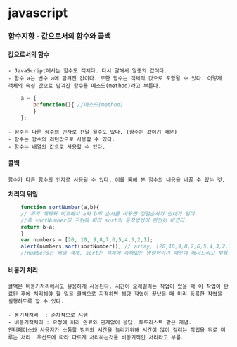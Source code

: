 # javascript

### 함수지향 - 값으로서의 함수와 콜백
	

#### 값으로서의 함수
	- JavaScript에서는 함수도 객체다. 다시 말해서 일종의 값이다.
	- 함수 a는 변수 a에 담겨진 값이다. 또한 함수는 객체의 값으로 포함될 수 있다. 이렇게 객체의 속성 값으로 담겨진 함수를 메소드(method)라고 부른다.

```javascript
	a = {
	    b:function(){ //메소드(method)
	    }
	};
```
	- 함수는 다른 함수의 인자로 전달 될수도 있다. (함수는 값이기 때문)
	- 함수는 함수의 리턴값으로 사용할 수 있다.
	- 함수는 배열의 값으로 사용할 수 있다.

#### 콜백 
	함수가 다른 함수의 인자로 사용될 수 있다. 이를 통해 본 함수의 내용을 바꿀 수 있는 것.

**처리의 위임**

```javascript
	function sortNumber(a,b){
    // 위의 예제와 비교해서 a와 b의 순서를 바꾸면 정렬순서가 반대가 된다.
    //즉 sortNumber의 구현에 따라 sort의 동작방법이 완전히 바뀐다.
	return b-a;
	}
	var numbers = [20, 10, 9,8,7,6,5,4,3,2,1];
	alert(numbers.sort(sortNumber)); // array, [20,10,9,8,7,6,5,4,3,2,1]
	//numbers는 배열 객체, sort는 객체에 속해있는 명령어이기 때문에 메서드라고 부름. (내장객체, 내장메서드, 빌트인객체, 빌트인메서드 <-> 사용자정의 객체, 사용자 정의 함수)
```


#### 비동기 처리
	콜백은 비동기처리에서도 유용하게 사용된다. 시간이 오래걸리는 작업이 있을 때 이 작업이 완료된 후에 처리해야 할 일을 콜백으로 지정하면 해당 작업이 끝났을 때 미리 등록한 작업을 실행하도록 할 수 있다. 

	- 동기적처리  : 순차적으로 시행
	- 비동기적처리 : 요청에 처리 완료와 관계없이 응답. 투두리스트 같은 개념.
	인터페이스와 사용자가 소통할 범위와 시간을 늘리기위해 시간이 많이 걸리는 작업을 뒤로 미루는 처리. 우선도에 따라 다르게 처리하는것을 비동기적인 처리라고 부름.
